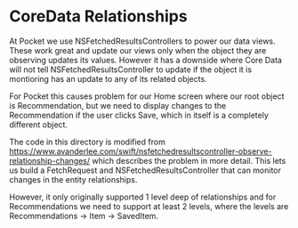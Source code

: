 #  CoreData Relationships

At Pocket we use NSFetchedResultsControllers to power our data views. These work great and update our views only when the object they are observing updates its values. However it has a downside where Core Data will not tell NSFetchedResultsController to update if the object it is montioring has an update to any of its related objects.

For Pocket this causes problem for our Home screen where our root object is Recommendation, but we need to display changes to the Recommendation if the user clicks Save, which in itself is a completely different object.

The code in this directory is modified from https://www.avanderlee.com/swift/nsfetchedresultscontroller-observe-relationship-changes/ which describes the problem in more detail. This lets us build a FetchRequest and NSFetchedResultsController that can monitor changes in the entity relationships. 

However, it only originally supported 1 level deep of relationships and for Recommendations we need to support at least 2 levels, where the levels are Recommendations -> Item -> SavedItem.  

